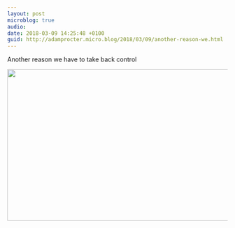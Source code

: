 ```yaml
---
layout: post
microblog: true
audio: 
date: 2018-03-09 14:25:48 +0100
guid: http://adamprocter.micro.blog/2018/03/09/another-reason-we.html
---
```

Another reason we have to take back control

<img src="http://discursive.adamprocter.co.uk/uploads/2018/364117a897.jpg" width="600" height="348" />
